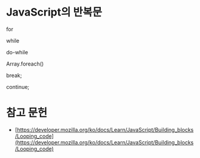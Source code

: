 # JavaScript의 반복문

for

while

do-while

Array.foreach()


break;  

continue;


# 참고 문헌
- [https://developer.mozilla.org/ko/docs/Learn/JavaScript/Building_blocks/Looping_code](https://developer.mozilla.org/ko/docs/Learn/JavaScript/Building_blocks/Looping_code)